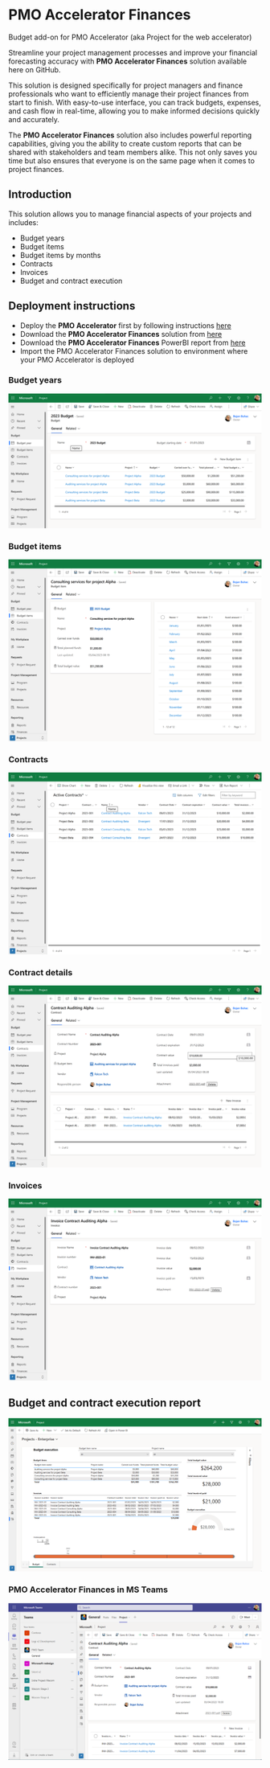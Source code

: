# PMO Accelerator Finances
Budget add-on for PMO Accelerator (aka Project for the web accelerator)

Streamline your project management processes and improve your financial forecasting accuracy with **PMO Accelerator Finances** solution available here on GitHub.

This solution is designed specifically for project managers and finance professionals who want to efficiently manage their project finances from start to finish. With easy-to-use interface, you can track budgets, expenses, and cash flow in real-time, allowing you to make informed decisions quickly and accurately.

The **PMO Accelerator Finances** solution also includes powerful reporting capabilities, giving you the ability to create custom reports that can be shared with stakeholders and team members alike. This not only saves you time but also ensures that everyone is on the same page when it comes to project finances.

## Introduction
This solution allows you to manage financial aspects of your projects and includes:
- Budget years
- Budget items
- Budget items by months
- Contracts
- Invoices
- Budget and contract execution

## Deployment instructions
- Deploy the **PMO Accelerator** first by following instructions [here](https://learn.microsoft.com/en-us/project-for-the-web/deploy-project-for-web-accelerator-power-bi-template)
- Download the **PMO Accelerator Finances** solution from [here](/ProjectsEnterprise_1_0_0_4_managed.zip)
- Download the **PMO Accelerator Finances** PowerBI report from [here](/Projects%20Enterprise.pbit)
- Import the PMO Accelerator Finances solution to environment where your PMO Accelerator is deployed

### Budget years
![Alt text](/images/01_budget.png "Budget years")

### Budget items
![Alt text](/images/02_budget_items.png "Budget items")

### Contracts
![Alt text](/images/03_contracts.png "Contract")

### Contract details
![Alt text](/images/04_contract_details.png "Contract details")

### Invoices
![Alt text](/images/05_Invoice.png "Invoices")

## Budget and contract execution report
![Alt text](/images/06_Finances_Report.png "budget and contract execution")

### PMO Accelerator Finances in MS Teams
![Alt text](/images/07_run_in_teams.png "Run in MS Teams")
